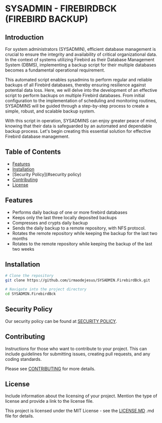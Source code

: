 # SYSADMIN - FIREBIRDBCK (FIREBIRD BACKUP)

## Introduction

For system administrators (SYSADMIN), efficient database management is crucial to ensure the integrity and availability of critical organizational data. In the context of systems utilizing Firebird as their Database Management System (DBMS), implementing a backup script for their multiple databases becomes a fundamental operational requirement.

This automated script enables sysadmins to perform regular and reliable backups of all Firebird databases, thereby ensuring resilience against potential data loss. Here, we will delve into the development of an effective script to perform backups on multiple Firebird databases. From initial configuration to the implementation of scheduling and monitoring routines, SYSADMINS will be guided through a step-by-step process to create a simple, robust, and scalable backup system.

With this script in operation, SYSADMINS can enjoy greater peace of mind, knowing that their data is safeguarded by an automated and dependable backup process. Let's begin creating this essential solution for effective Firebird database management.

## Table of Contents

- [Features](#features)
- [Installation](#installation)
- [Security Policy](#security policy)
- [Contributing](#contributing)
- [License](#license)

## Features

- Performs daily backup of one or more firebird databases
- Keeps only the last three locally deposited backups
- Compresses and crypts daily backup
- Sends the daily backup to a remote repository, with NFS protocol.
- Rotates the remote repository while keeping the backup for the last two months
- Rotates to the remote repository while keeping the backup of the last two weeks

## Installation

```bash
# Clone the repository
git clone https://github.com/irmaodejesus/SYSADMIN.FirebirdBck.git
```

```bash
# Navigate into the project directory
cd SYSADMIN.FirebirdBck
```

## Security Policy

Our security policy can be found at [SECURITY POLICY](https://github.com/irmaodejesus/SYSADMIN.FirebirdBck/blob/4264fcd9d1ab3984809decce8f11145b21170d5a/SECURITY.md).

## Contributing

Instructions for those who want to contribute to your project. This can include guidelines for submitting issues, creating pull requests, and any coding standards.

Please see  [CONTRIBUTING](https://github.com/irmaodejesus/SYSADMIN.FirebirdBck/blob/d8346a53c60b7fc8fc1a28178c07ea928b8e02ea/CONTRIBUTING.md)  for more details.

## License

Include information about the licensing of your project. Mention the type of license and provide a link to the license file.

This project is licensed under the MIT License - see the [LICENSE.MD](https://github.com/irmaodejesus/SYSADMIN.FirebirdBck/blob/d8346a53c60b7fc8fc1a28178c07ea928b8e02ea/LICENSE) .md file for details.
